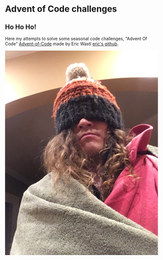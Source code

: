 # Advent of Code challenges

## Ho Ho Ho!

Here my attempts to solve some seasonal code challenges, "Advent Of Code" [Advent-of-Code](https://adventofcode.com/) made by Eric Wastl [eric's github](https://github.com/topaz).

![elf?](images/IMG_3937.JPG)